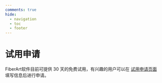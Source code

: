```yaml
---
comments: true
hide:
  - navigation
  - toc
  - footer
---
```

# 试用申请

FiberArt软件目前可提供 30 天的免费试用，有兴趣的用户可以在
[试用申请页面](https://zen-license-v2.myshawn.com/client/requestLicense/FiberArt) 填写信息后进行申请。